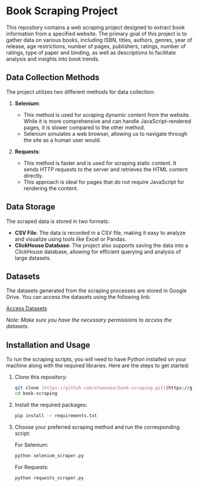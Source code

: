 # Book Scraping Project

This repository contains a web scraping project designed to extract book information from a specified website. The primary goal of this project is to gather data on various books, 
including ISBN, titles, authors, genres, year of release, age restrictions, number of pages, publishers, ratings, number of ratings, type of paper and binding, as well as descriptions to facilitate analysis and insights into book trends.

## Data Collection Methods

The project utilizes two different methods for data collection:

1. **Selenium**: 
   - This method is used for scraping dynamic content from the website. While it is more comprehensive and can handle JavaScript-rendered pages, it is slower compared to the other method.
   - Selenium simulates a web browser, allowing us to navigate through the site as a human user would.

2. **Requests**:
   - This method is faster and is used for scraping static content. It sends HTTP requests to the server and retrieves the HTML content directly.
   - This approach is ideal for pages that do not require JavaScript for rendering the content.

## Data Storage

The scraped data is stored in two formats:

- **CSV File**: The data is recorded in a CSV file, making it easy to analyze and visualize using tools like Excel or Pandas.
- **ClickHouse Database**: The project also supports saving the data into a ClickHouse database, allowing for efficient querying and analysis of large datasets.

## Datasets

The datasets generated from the scraping processes are stored in Google Drive. You can access the datasets using the following link:

[Access Datasets](https://drive.google.com/your_dataset_link)

*Note: Make sure you have the necessary permissions to access the datasets.*

## Installation and Usage

To run the scraping scripts, you will need to have Python installed on your machine along with the required libraries. Here are the steps to get started:

1. Clone this repository:
   ```bash
   git clone [https://github.com/etwaswie/book-scraping.git](https://github.com/Etwaswie/books_scraping.git)
   cd book-scraping
   
2. Install the required packages:
    ```bash
    pip install -r requirements.txt 
    ```
3. Choose your preferred scraping method and run the corresponding script:
   
    For Selenium:
    ```bash
    python selenium_scraper.py
    ```
    
    For Requests:
    ```bash
    python requests_scraper.py
    ```
